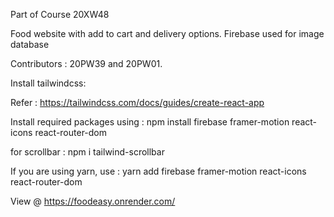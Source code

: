 Part of Course 20XW48

Food website with add to cart and delivery options.
Firebase used for image database

Contributors :
20PW39 and 20PW01.

Install tailwindcss:

Refer : https://tailwindcss.com/docs/guides/create-react-app

Install required packages using :
npm install firebase framer-motion react-icons react-router-dom

for scrollbar : npm i tailwind-scrollbar

If you are using yarn, 
use :
yarn add firebase framer-motion react-icons react-router-dom



View @ https://foodeasy.onrender.com/
